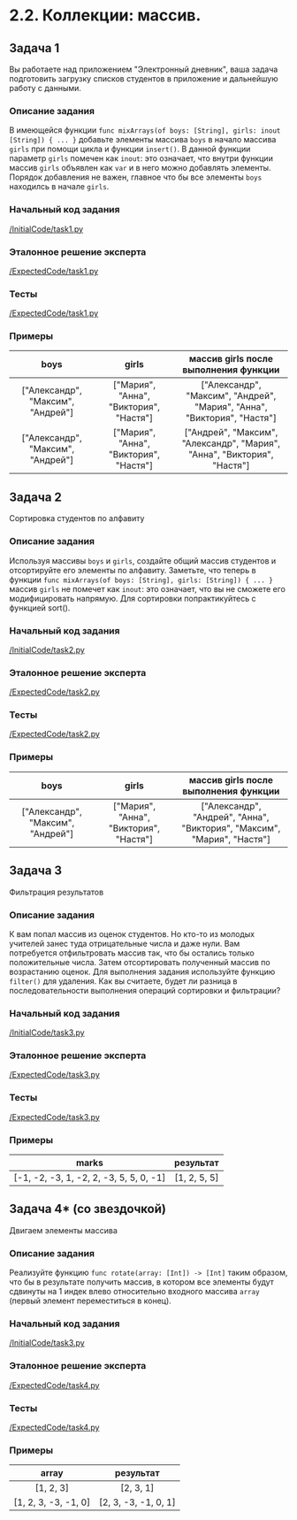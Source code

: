 # 2.2. Коллекции: массив.

## Задача 1
Вы работаете над приложением "Электронный дневник", ваша задача подготовить загрузку списков студентов в приложение и дальнейшую работу с данными.

### Описание задания
В имеющейся функции `func mixArrays(of boys: [String], girls: inout [String]) { ... }` добавьте элементы массива `boys` в начало массива `girls` при помощи цикла и функции `insert()`. В данной функции параметр `girls` помечен как `inout`: это означает, что внутри функции массив `girls` объявлен как `var` и в него можно добавлять элементы.
Порядок добавления не важен, главное что бы все элементы `boys` находилсь в начале `girls`.

### Начальный код задания
[/InitialCode/task1.py](https://github.com/AlexZhembl/Netology/blob/master/Trening/3.1/InitialCode/task1.swift)

### Эталонное решение эксперта
[/ExpectedCode/task1.py](https://github.com/AlexZhembl/Netology/blob/master/Trening/3.1/ExpectedCode/task1.swift)

### Тесты
[/ExpectedCode/task1.py](https://github.com/AlexZhembl/Netology/blob/master/Trening/3.1/Tests/task1.swift)

### Примеры
| boys | girls    | массив girls после выполнения функции    |
| :---:   | :---: |  :---: |
|  ["Александр", "Максим", "Андрей"] |["Мария", "Анна", "Виктория", "Настя"]   |["Александр", "Максим", "Андрей", "Мария", "Анна", "Виктория", "Настя"] |
|  ["Александр", "Максим", "Андрей"] |["Мария", "Анна", "Виктория", "Настя"]   |["Андрей", "Максим",  "Александр", "Мария", "Анна", "Виктория", "Настя"] |


## Задача 2
Сортировка студентов по алфавиту

### Описание задания
Используя массивы `boys` и `girls`, создайте общий массив студентов и отсортируйте его элементы по алфавиту. Заметьте, что теперь в функции `func mixArrays(of boys: [String], girls: [String]) { ... }` массив `girls` не помечет как `inout`: это означает, что вы не сможете его модифицировать напрямую.
Для сортировки попрактикуйтесь с функцией sort().

### Начальный код задания
[/InitialCode/task2.py](https://github.com/AlexZhembl/Netology/blob/master/Trening/3.1/InitialCode/task2.swift)

### Эталонное решение эксперта
[/ExpectedCode/task2.py](https://github.com/AlexZhembl/Netology/blob/master/Trening/3.1/ExpectedCode/task2.swift)

### Тесты
[/ExpectedCode/task2.py](https://github.com/AlexZhembl/Netology/blob/master/Trening/3.1/Tests/task2.swift)

### Примеры
| boys | girls    | массив girls после выполнения функции    |
| :---:   | :---: |  :---: |
|  ["Александр", "Максим", "Андрей"] |["Мария", "Анна", "Виктория", "Настя"]   |["Александр", "Андрей", "Анна", "Виктория", "Максим", "Мария", "Настя"] |


## Задача 3
Фильтрация результатов

### Описание задания
К вам попал массив из оценок студентов. Но кто-то из молодых учителей занес туда отрицательные числа и даже нули.
Вам потребуется отфильтровать массив так, что бы остались только положительные числа. Затем отсортировать полученный массив по возрастанию оценок.
Для выполнения задания используйте функцию `filter()` для удаления.
Как вы считаете, будет ли разница в последовательности выполнения операций сортировки и фильтрации?

### Начальный код задания
[/InitialCode/task3.py](https://github.com/AlexZhembl/Netology/blob/master/Trening/3.1/InitialCode/task3.swift)

### Эталонное решение эксперта
[/ExpectedCode/task3.py](https://github.com/AlexZhembl/Netology/blob/master/Trening/3.1/ExpectedCode/task3.swift)

### Тесты
[/ExpectedCode/task3.py](https://github.com/AlexZhembl/Netology/blob/master/Trening/3.1/Tests/task3.swift)

### Примеры
| marks | результат    |
| :---:   | :---: |
| [-1, -2, -3, 1, -2, 2, -3, 5, 5, 0, -1] | [1, 2, 5, 5]   |


## Задача 4* (со звездочкой)
Двигаем элементы массива

### Описание задания
Реализуйте функцию  `func rotate(array: [Int]) -> [Int]` таким образом, что бы в результате получить массив, в котором все элементы будут сдвинуты на 1 индек влево относительно входного массива `array` (первый элемент переместиться в конец).

### Начальный код задания
[/InitialCode/task3.py](https://github.com/AlexZhembl/Netology/blob/master/Trening/3.1/InitialCode/task3.swift)

### Эталонное решение эксперта
[/ExpectedCode/task4.py](https://github.com/AlexZhembl/Netology/blob/master/Trening/3.1/ExpectedCode/task4.swift)

### Тесты
[/ExpectedCode/task4.py](https://github.com/AlexZhembl/Netology/blob/master/Trening/3.1/Tests/task4.swift)

### Примеры
| array | результат    |
| :---:   | :---: |
|[1, 2, 3] |[2, 3, 1]   |
|[1, 2, 3, -3, -1, 0] |[2, 3, -3, -1, 0, 1]   |
